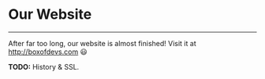 Our Website
===========
-----------
After far too long, our website is almost finished! Visit it at http://boxofdevs.com 😃

**TODO:** History & SSL.
